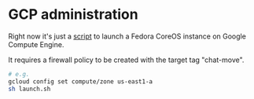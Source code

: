 # GCP administration

Right now it's just a [script](./launch.sh) to launch a Fedora CoreOS instance
on Google Compute Engine.

It requires a firewall policy to be created with the target tag "chat-move".

```sh
# e.g.
gcloud config set compute/zone us-east1-a
sh launch.sh
```
